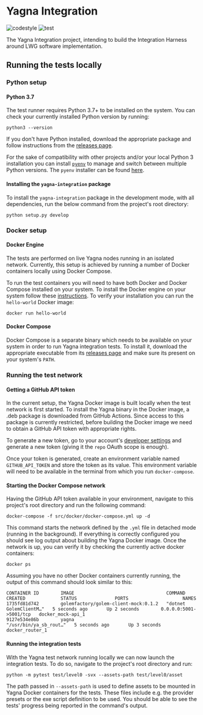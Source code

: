 # Yagna Integration

![codestyle](https://github.com/golemfactory/yagna-integration/workflows/codestyle/badge.svg?event=push)
![test](https://github.com/golemfactory/yagna-integration/workflows/test/badge.svg?event=push)

The Yagna Integration project, intending to build the Integration Harness around LWG software implementation.

## Running the tests locally

### Python setup

#### Python 3.7
The test runner requires Python 3.7+ to be installed on the system. You can check your currently installed Python version by running:
```
python3 --version
```

If you don't have Python installed, download the appropriate package and follow instructions from the [releases page](https://www.python.org/downloads/).

For the sake of compatibility with other projects and/or your local Python 3 installation you can install [`pyenv`](https://github.com/pyenv/pyenv) to manage and switch between multiple Python versions. The `pyenv` installer can be found [here](https://github.com/pyenv/pyenv-installer).

#### Installing the `yagna-integration` package
To install the `yagna-integration` package in the development mode, with all dependencies, run the below command from the project's root directory:
```
python setup.py develop
```

### Docker setup

#### Docker Engine
The tests are performed on live Yagna nodes running in an isolated network. Currently, this setup is achieved by running a number of Docker containers locally using Docker Compose.

To run the test containers you will need to have both Docker and Docker Compose installed on your system. To install the Docker engine on your system follow these [instructions](https://docs.docker.com/engine/install/). To verify your installation you can run the `hello-world` Docker image:
```
docker run hello-world
```

#### Docker Compose
Docker Compose is a separate binary which needs to be available on your system in order to run Yagna integration tests. To install it, download the appropriate executable from its [releases page](https://github.com/docker/compose/releases) and make sure its present on your system's `PATH`.

### Running the test network

#### Getting a GitHub API token
In the current setup, the Yagna Docker image is built locally when the test network is first started. To install the Yagna binary in the Docker image, a .deb package is downloaded from GitHub Actions. Since access to this package is currently restricted, before building the Docker image we need to obtain a GitHub API token with appropriate rights.

To generate a new token, go to your account's [developer settings](https://github.com/settings/tokens) and generate a new token (giving it the `repo` OAuth scope is enough).

Once your token is generated, create an environment variable named `GITHUB_API_TOKEN` and store the token as its value. This environment variable will need to be available in the terminal from which you run `docker-compose`.

#### Starting the Docker Compose network
Having the GitHub API token available in your environment, navigate to this project's root directory and run the following command:
```
docker-compose -f src/docker/docker-compose.yml up -d
```

This command starts the network defined by the `.yml` file in detached mode (running in the background). If everything is correctly configured you should see log output about building the Yagna Docker image. Once the network is up, you can verify it by checking the currently active docker containers:
```
docker ps
```

Assuming you have no other Docker containers currently running, the output of this command should look similar to this:
```
CONTAINER ID        IMAGE                                  COMMAND                  CREATED             STATUS              PORTS                    NAMES
1735fd81d742        golemfactory/golem-client-mock:0.1.2   "dotnet GolemClientM…"   5 seconds ago       Up 2 seconds        0.0.0.0:5001->5001/tcp   docker_mock-api_1
9127e534e86b        yagna                                  "/usr/bin/ya_sb_rout…"   5 seconds ago       Up 3 seconds                                 docker_router_1
```

#### Running the integration tests
With the Yagna test network running locally we can now launch the integration tests. To do so, navigate to the project's root directory and run:
```
python -m pytest test/level0 -svx --assets-path test/level0/asset
```

The path passed in `--assets-path` is used to define assets to be mounted in Yagna Docker containers for the tests. These files include e.g. the provider presets or the exe script definition to be used.
You should be able to see the tests' progress being reported in the command's output.
